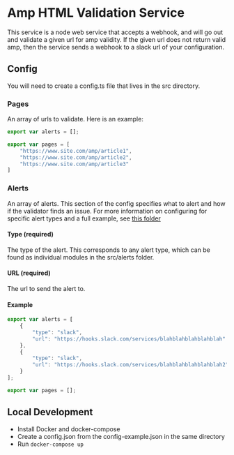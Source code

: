 # Amp HTML Validation Service

This service is a node web service that accepts a webhook, and will go out and validate a given url for amp validity.
If the given url does not return valid amp, then the service sends a webhook to a slack url of your configuration.

## Config

You will need to create a config.ts file that lives in the src directory.

### Pages
An array of urls to validate. Here is an example:
```javascript
export var alerts = [];

export var pages = [
    "https://www.site.com/amp/article1",
    "https://www.site.com/amp/article2",
    "https://www.site.com/amp/article3"
]
```

### Alerts
An array of alerts. This section of the config specifies what to alert and how if the validator finds an issue. 
For more information on configuring for specific alert types and a full example, see [this folder](docs/alerts)

#### Type (required)
The type of the alert. This corresponds to any alert type, which can be found as individual modules in the src/alerts folder.

#### URL (required)
The url to send the alert to.

#### Example

```javascript
export var alerts = [
    {
        "type": "slack",
        "url": "https://hooks.slack.com/services/blahblahblahblahblah"
    },
    {
        "type": "slack",
        "url": "https://hooks.slack.com/services/blahblahblahblahblah2"
    }
];

export var pages = [];
```

## Local Development

* Install Docker and docker-compose
* Create a config.json from the config-example.json in the same directory
* Run `docker-compose up`